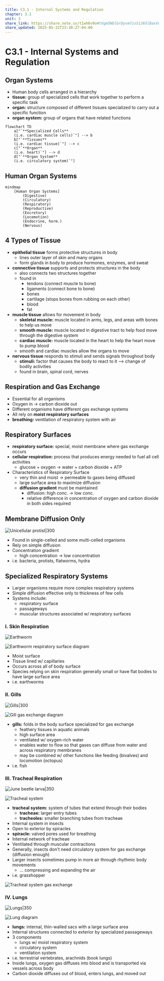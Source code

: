 ```yaml
---
title: C3.1 - Internal Systems and Regulation
chapter: 3.1
unit: 3
share_link: https://share.note.sx/t1wh6v9o#tVgm5NblGrDyvm7zsS1J65lBaxVu82sChMVVHkJxC/s
share_updated: 2025-05-22T23:30:27-04:00
---
```


# C3.1 - Internal Systems and Regulation

## Organ Systems

- Human body cells arranged in a hierarchy
- **tissue:** group of specialized cells that work together to perform a specific task
- **organ:** structure composed of different tissues specialized to carry out a specific function
- **organ system:** group of organs that have related functions

```mermaid
flowchart TD
	a["`**Specialized Cells**
	(i.e. cardiac muscle cells)`"] --> b
	b["`**Tissues**
	(i.e. cardiac tissue)`"] --> c
	c["`**Organ**
	(i.e. heart)`"] --> d
	d["`**Organ System**
	(i.e. circulatory system)`"]
```

## Human Organ Systems

```mermaid
mindmap
	[Human Organ Systems]
		(Digestive)
		(Circulatory)
		(Respiratory)
		(Reproductive)
		(Excretory)
		(Locomotion)
		(Endocrine, horm.)
		(Nervous)
```

## 4 Types of Tissue

- **epithelial tissue** forms protective structures in body
	- lines outer layer of skin and many organs
	- form glands in body to produce hormones, enzymes, and sweat
- **connective tissue** supports and protects structures in the body
	- also connects two structures together
	- found in
		- tendons (connect muscle to bone)
		- ligaments (connect bone to bone)
		- bones
		- cartilage (stops bones from rubbing on each other)
		- blood
		- fat
- **muscle tissue** allows for movement in body
	- **skeletal muscle:** muscle located in arms, legs, and areas with bones to help us move
	- **smooth muscle:** muscle located in digestive tract to help food move through the digestive system
	- **cardiac muscle:** muscle located in the heart to help the heart move to pump blood
	- smooth and cardiac muscles allow the organs to move
- **nervous tissue** responds to stimuli and sends signals throughout body
	- **stimuli:** factor that causes the body to react to it —> change of bodily activities
	- found in brain, spinal cord, nerves

## Respiration and Gas Exchange

- Essential for all organisms
- Oxygen in &rarr; carbon dioxide out
- Different organisms have different gas exchange systems
- All rely on **moist respiratory surfaces**
- **breathing:** ventilation of respiratory system with air

## Respiratory Surfaces

- **respiratory surface:** special, moist membrane where gas exchange occurs
- **cellular respiration:** process that produces energy needed to fuel all cell activities
	- glucose + oxygen &rarr; water + carbon dioxide + ATP
- Characteristics of Respiratory Surface
	- very thin and moist &rarr; permeable to gases being diffused
	- large surface area to maximize diffusion
	- **diffusion gradient** must be maintained
		- diffusion: high conc. &rarr; low conc.
		- relative difference in concentration of oxygen and carbon dioxide in both sides required

## Membrane Diffusion Only

![Unicellular protist|300](img/c3.1/c3.1-protist-unic.png)

- Found in single-celled and some multi-celled organisms
- Rely on simple diffusion
- Concentration gradient
	- high concentration &rarr; low concentration
- i.e. bacteria, protists, flatworms, hydra

## Specialized Respiratory Systems

- Larger organisms require more complex respiratory systems
- Simple diffusion effective only to thickness of few cells
- Systems include:
	- respiratory surface
	- passageways
	- muscular structures associated w/ respiratory surfaces

### I. Skin Respiration

![Earthworm](img/c3.1/c3.1-worm.png)

![Earthworm respiratory surface diagram](img/c3.1/c3.1-worm-rsd.png)

- Moist surface
- Tissue lined w/ capillaries
- Occurs across all of body surface
- Species relying on skin respiration generally small or have flat bodies to have large surface area
- i.e. earthworms

### II. Gills

![Gills|300](img/c3.1/c3.1-gills.png)

![Gill gas exchange diagram](img/c3.1/c3.1-gill-rsd.png)

- **gills:** folds in the body surface specialized for gas exchange
	- feathery tissues in aquatic animals
	- high surface area
	- ventilated w/ oxygen-rich water
	- enables water to flow so that gases can diffuse from water and across respiratory membranes
	- may be combined w/ other functions like feeding (bivalves) and locomotion (octopus)
- i.e. fish

### III. Tracheal Respiration

![June beetle larva|350](img/c3.1/c3.1-june-beetle-larva.png)

![Tracheal system](img/c3.1/c3.1-tracheal-sys.png)

- **tracheal system:** system of tubes that extend through their bodies
	- **tracheae:** larger entry tubes
	- **tracheoles:** smaller branching tubes from tracheae
- Internal system in insects
- Open to exterior by spiracles
- **spiracle:** valved pores used for breathing
- Internal network of tracheae
- Ventilated through muscular contractions
- Generally, insects don't need circulatory system for gas exchange (diffusion enough)
- Larger insects sometimes pump in more air through rhythmic body movements 
	- ... compressing and expanding the air
- i.e. grasshopper

![Tracheal system gas exchange](img/c3.1/c3.1-tracheal-sys-diag.png)

### IV. Lungs

![Lungs|350](img/c3.1/c3.1-lungs.png)

![Lung diagram](img/c3.1/c3.1-lung-rsd.png)

- **lungs:** internal, thin-walled sacs with a large surface area
- Internal structures connected to exterior by specialized passageways
- 3 components
	- lungs w/ moist respiratory system
	- circulatory system
	- ventilation system
- i.e. terrestrial vertebrates, arachnids (book lungs)
- Inside lungs, oxygen gas diffuses into blood and is transported via vessels across body
- Carbon dioxide diffuses out of blood, enters lungs, and moved out